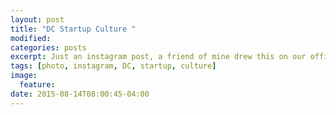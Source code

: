 ```yaml
---
layout: post
title: "DC Startup Culture "
modified: 
categories: posts
excerpt: Just an instagram post, a friend of mine drew this on our office wall.
tags: [photo, instagram, DC, startup, culture]
image:
  feature:
date: 2015-08-14T08:00:45-04:00
---
```

<p><a href='https://instagram.com/p/5hIt1QOIh8/'><img src='https://scontent.cdninstagram.com/hphotos-xfa1/t51.2885-15/s640x640/sh0.08/e35/11356976_994923600528426_900805208_n.jpg' alt='' /></a></p>
